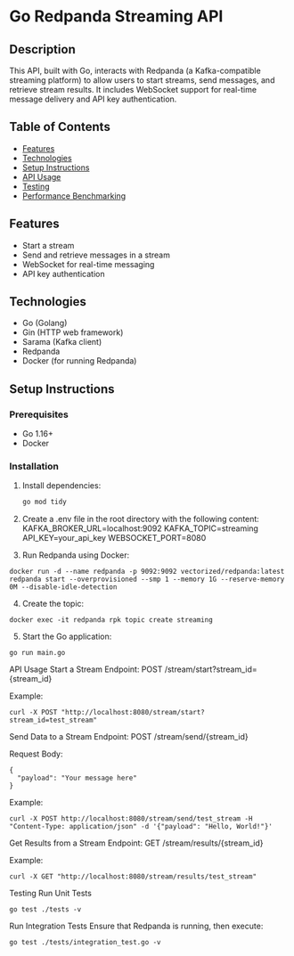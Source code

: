 # Go Redpanda Streaming API

## Description

This API, built with Go, interacts with Redpanda (a Kafka-compatible streaming platform) to allow users to start streams, send messages, and retrieve stream results. It includes WebSocket support for real-time message delivery and API key authentication.

## Table of Contents

- [Features](#features)
- [Technologies](#technologies)
- [Setup Instructions](#setup-instructions)
- [API Usage](#api-usage)
- [Testing](#testing)
- [Performance Benchmarking](#performance-benchmarking)

## Features

- Start a stream
- Send and retrieve messages in a stream
- WebSocket for real-time messaging
- API key authentication

## Technologies

- Go (Golang)
- Gin (HTTP web framework)
- Sarama (Kafka client)
- Redpanda
- Docker (for running Redpanda)

## Setup Instructions

### Prerequisites

- Go 1.16+
- Docker

### Installation

1. Install dependencies:
   ```bash
   go mod tidy

2. Create a .env file in the root directory with the following content:
KAFKA_BROKER_URL=localhost:9092
KAFKA_TOPIC=streaming
API_KEY=your_api_key
WEBSOCKET_PORT=8080

3. Run Redpanda using Docker:
```
docker run -d --name redpanda -p 9092:9092 vectorized/redpanda:latest redpanda start --overprovisioned --smp 1 --memory 1G --reserve-memory 0M --disable-idle-detection
```
4. Create the topic:
```
docker exec -it redpanda rpk topic create streaming

```
5. Start the Go application:
```
go run main.go
```

API Usage
Start a Stream
Endpoint: POST /stream/start?stream_id={stream_id}

Example:
```
curl -X POST "http://localhost:8080/stream/start?stream_id=test_stream"
```

Send Data to a Stream
Endpoint: POST /stream/send/{stream_id}

Request Body:
```
{
  "payload": "Your message here"
}
```

Example:
```
curl -X POST http://localhost:8080/stream/send/test_stream -H "Content-Type: application/json" -d '{"payload": "Hello, World!"}'
```
Get Results from a Stream
Endpoint: GET /stream/results/{stream_id}

Example:
```
curl -X GET "http://localhost:8080/stream/results/test_stream"
```
Testing
Run Unit Tests
```
go test ./tests -v
```

Run Integration Tests
Ensure that Redpanda is running, then execute:
```
go test ./tests/integration_test.go -v

```



